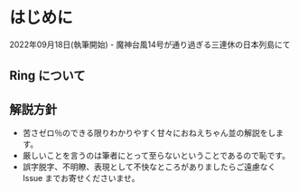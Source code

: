 # はじめに
2022年09月18日(執筆開始) - 魔神台風14号が通り過ぎる三連休の日本列島にて


## Ring について



## 解説方針
* 苦さゼロ％のできる限りわかりやすく甘々におねえちゃん並の解説をします。
* 厳しいことを言うのは筆者にとって至らないということであるので恥です。
* 誤字脱字、不明瞭、表現として不快なところがありましたらご遠慮なく Issue までお寄せくださいませ。
